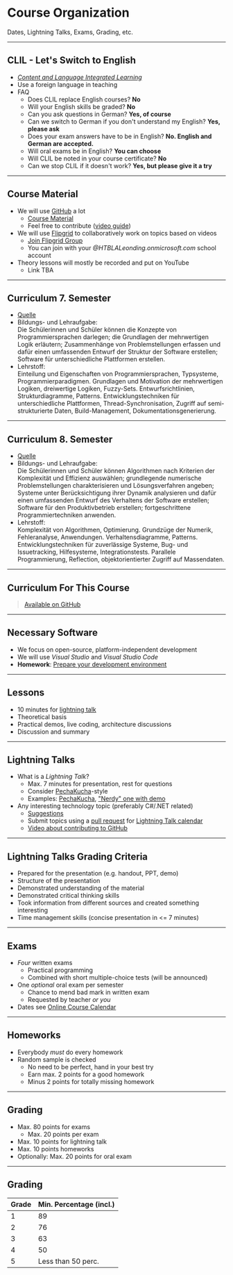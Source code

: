 # Course Organization

Dates, Lightning Talks, Exams, Grading, etc.

---

## CLIL - Let's Switch to English

* [*Content and Language Integrated Learning*](https://en.wikipedia.org/wiki/Content_and_language_integrated_learning)
* Use a foreign language in teaching
* FAQ
  * Does CLIL replace English courses? **No**
  * Will your English skills be graded? **No**
  * Can you ask questions in German? **Yes, of course**
  * Can we switch to German if you don't understand my English? **Yes, please ask**
  * Does your exam answers have to be in English? **No. English and German are accepted.**
  * Will oral exams be in English? **You can choose**
  * Will CLIL be noted in your course certificate? **No**
  * Can we stop CLIL if it doesn't work? **Yes, but please give it a try**

---

## Course Material

* We will use [GitHub](https://github.com) a lot
  * [Course Material](https://github.com/rstropek/htl-leo-csharp-4)
  * Feel free to contribute ([video guide](https://youtu.be/mBprBD16P3g))
* We will use [Flipgrid](https://flipgrid.com) to collaboratively work on topics based on videos
  * [Join Flipgrid Group](https://flipgrid.com/htlleo4chif2020)
  * You can join with your *@HTBLALeonding.onmicrosoft.com* school account
* Theory lessons will mostly be recorded and put on YouTube
  * Link TBA

---

## Curriculum 7. Semester

* [Quelle](https://www.ris.bka.gv.at/Dokumente/Bundesnormen/NOR40217045/NOR40217045.pdf)
* Bildungs- und Lehraufgabe:<br/>
Die Sch&uuml;lerinnen und Sch&uuml;ler k&ouml;nnen die Konzepte von Programmiersprachen darlegen; die Grundlagen der mehrwertigen Logik erläutern; Zusammenhänge von Problemstellungen erfassen und dafür einen umfassenden Entwurf der Struktur der Software erstellen; Software für unterschiedliche Plattformen erstellen.
* Lehrstoff:<br/>
Einteilung und Eigenschaften von Programmiersprachen, Typsysteme, Programmierparadigmen. Grundlagen und Motivation der mehrwertigen Logiken, dreiwertige Logiken, Fuzzy-Sets. Entwurfsrichtlinien, Strukturdiagramme, Patterns. Entwicklungstechniken für unterschiedliche Plattformen, Thread-Synchronisation, Zugriff auf semi-strukturierte Daten, Build-Management, Dokumentationsgenerierung.

---

## Curriculum 8. Semester

* [Quelle](https://www.ris.bka.gv.at/Dokumente/Bundesnormen/NOR40217045/NOR40217045.pdf)
* Bildungs- und Lehraufgabe:<br/>
Die Sch&uuml;lerinnen und Sch&uuml;ler k&ouml;nnen Algorithmen nach Kriterien der Komplexität und Effizienz auswählen; grundlegende numerische Problemstellungen charakterisieren und Lösungsverfahren angeben; Systeme unter Berücksichtigung ihrer Dynamik analysieren und dafür einen umfassenden Entwurf des Verhaltens der Software erstellen; Software für den Produktivbetrieb erstellen; fortgeschrittene Programmiertechniken anwenden.
* Lehrstoff:<br/>
Komplexität von Algorithmen, Optimierung. Grundzüge der Numerik, Fehleranalyse, Anwendungen. Verhaltensdiagramme, Patterns. Entwicklungstechniken für zuverlässige Systeme, Bug- und Issuetracking, Hilfesysteme, Integrationstests. Parallele Programmierung, Reflection, objektorientierter Zugriff auf Massendaten.

---

## Curriculum For This Course

> [Available on GitHub](https://github.com/rstropek/htl-leo-csharp-4/blob/master/course-calendar.md)

---

## Necessary Software

* We focus on open-source, platform-independent development
* We will use *Visual Studio* and *Visual Studio Code*
* **Homework**: [Prepare your development environment](https://github.com/rstropek/htl-leo-csharp-4/blob/master/exercises/0000-prerequisites/readme.md)

---

## Lessons

* 10 minutes for [lightning talk](https://en.wikipedia.org/wiki/Lightning_talk)
* Theoretical basis
* Practical demos, live coding, architecture discussions
* Discussion and summary

---

## Lightning Talks

* What is a *Lightning Talk*?
  * Max. 7 minutes for presentation, rest for questions
  * Consider [PechaKucha](https://en.wikipedia.org/wiki/PechaKucha)-style
  * Examples: [PechaKucha](https://youtu.be/XBhTaL7RpA8), ["Nerdy" one with demo](https://www.destroyallsoftware.com/talks/wat)
* Any interesting technology topic (preferably C#/.NET related)
  * [Suggestions](https://github.com/rstropek/htl-leo-csharp-4/blob/master/exercises/lightning-talk-suggestions.md)
  * Submit topics using a [pull request](https://help.github.com/articles/about-pull-requests/) for [Lightning Talk calendar](https://github.com/rstropek/htl-leo-csharp-4/blob/master/exercises/lightning-talks.md)
  * [Video about contributing to GitHub](https://youtu.be/mBprBD16P3g)

---

## Lightning Talks Grading Criteria

* Prepared for the presentation (e.g. handout, PPT, demo)
* Structure of the presentation
* Demonstrated understanding of the material
* Demonstrated critical thinking skills
* Took information from different sources and created something interesting
* Time management skills (concise presentation in <= 7 minutes)

---

## Exams

* *Four* written exams
  * Practical programming
  * Combined with short multiple-choice tests (will be announced)
* One *optional* oral exam per semester
  * Chance to mend bad mark in written exam
  * Requested by teacher *or you*
* Dates see [Online Course Calendar](https://github.com/rstropek/htl-leo-csharp-4/blob/master/course-calendar.md)

---

## Homeworks

* Everybody *must* do every homework
* Random sample is checked
  * No need to be perfect, hand in your best try
  * Earn max. 2 points for a good homework
  * Minus 2 points for totally missing homework

---

## Grading

* Max. 80 points for exams
  * Max. 20 points per exam
* Max. 10 points for lightning talk
* Max. 10 points homeworks
* Optionally: Max. 20 points for oral exam

---

## Grading

| Grade | Min. Percentage (incl.) |
| ----- | ----------------------- |
| 1     | 89                      |
| 2     | 76                      |
| 3     | 63                      |
| 4     | 50                      |
| 5     | Less than 50 perc.      |

